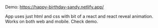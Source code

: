 Demo: https://happy-birthday-sandy.netlify.app/

App uses just html and css with bit of a react and react reveal animation. Works on both web and mobile. Check demo.
